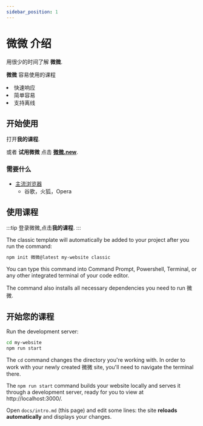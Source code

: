 ```yaml
---
sidebar_position: 1
---
```


# 微微 介绍

用很少的时间了解 **微微**.

**微微** 容易使用的课程

<li>快速响应</li>
<li>简单容易</li>
<li>支持离线</li>

## 开始使用

打开**我的课程**.

或者 **试用微微** 点击 **[微微.new](https://微微.new)**.

###  需要什么

- [主流浏览器](http://localhost)
  - 谷歌，火狐，Opera

##  使用课程

:::tip 
登录微微,点击**我的课程**.
:::

The classic template will automatically be added to your project after you run the command:

```bash
npm init 微微@latest my-website classic
```

You can type this command into Command Prompt, Powershell, Terminal, or any other integrated terminal of your code editor.

The command also installs all necessary dependencies you need to run 微微.

## 开始您的课程

Run the development server:

```bash
cd my-website
npm run start
```

The `cd` command changes the directory you're working with. In order to work with your newly created 微微 site, you'll need to navigate the terminal there.

The `npm run start` command builds your website locally and serves it through a development server, ready for you to view at http://localhost:3000/.

Open `docs/intro.md` (this page) and edit some lines: the site **reloads automatically** and displays your changes.
